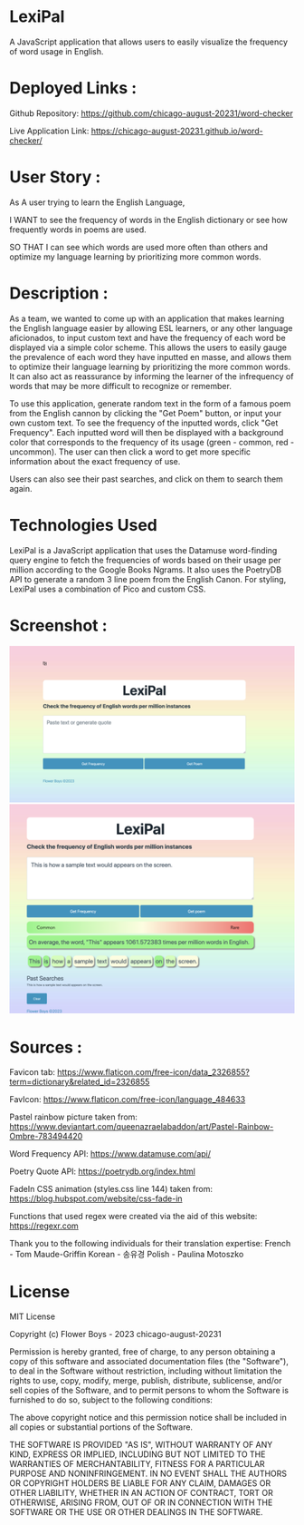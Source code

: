 # LexiPal

A JavaScript application that allows users to easily visualize the frequency of word usage in English.

# Deployed Links :

Github Repository: https://github.com/chicago-august-20231/word-checker

Live Application Link: https://chicago-august-20231.github.io/word-checker/

# User Story :

As A user trying to learn the English Language,

I WANT to see the frequency of words in the English dictionary or see how frequently words in poems are used.

SO THAT I can see which words are used more often than others and optimize my language learning by prioritizing more common words.

# Description :

As a team, we wanted to come up with an application that makes learning the English language easier by allowing ESL learners, or any other language aficionados, to input custom text and have the frequency of each word be displayed via a simple color scheme. This allows the users to easily gauge the prevalence of each word they have inputted en masse, and allows them to optimize their language learning by prioritizing the more common words. It can also act as reassurance by informing the learner of the infrequency of words that may be more difficult to recognize or remember.

To use this application, generate random text in the form of a famous poem from the English cannon by clicking the "Get Poem" button, or input your own custom text. To see the frequency of the inputted words, click "Get Frequency". Each inputted word will then be displayed with a background color that corresponds to the frequency of its usage (green - common, red - uncommon). The user can then click a word to get more specific information about the exact frequency of use.

Users can also see their past searches, and click on them to search them again.

# Technologies Used

LexiPal is a JavaScript application that uses the Datamuse word-finding query engine to fetch the frequencies of words based on their usage per million according to the Google Books Ngrams. It also uses the PoetryDB API to generate a random 3 line poem from the English Canon. For styling, LexiPal uses a combination of Pico and custom CSS.

# Screenshot :

![LexiPal Screen](./assets/icons/screenshot.png)
![LexiPal functionality](./assets/icons/screenshot2.png)

# Sources :

Favicon tab: https://www.flaticon.com/free-icon/data_2326855?term=dictionary&related_id=2326855

FavIcon: https://www.flaticon.com/free-icon/language_484633

Pastel rainbow picture taken from: https://www.deviantart.com/queenazraelabaddon/art/Pastel-Rainbow-Ombre-783494420

Word Frequency API: https://www.datamuse.com/api/

Poetry Quote API: https://poetrydb.org/index.html

FadeIn CSS animation (styles.css line 144) taken from: https://blog.hubspot.com/website/css-fade-in

Functions that used regex were created via the aid of this website: https://regexr.com

Thank you to the following individuals for their translation expertise:
French - Tom Maude-Griffin
Korean - 송유경
Polish - Paulina Motoszko

# License

MIT License

Copyright (c) Flower Boys - 2023 chicago-august-20231

Permission is hereby granted, free of charge, to any person obtaining a copy
of this software and associated documentation files (the "Software"), to deal
in the Software without restriction, including without limitation the rights
to use, copy, modify, merge, publish, distribute, sublicense, and/or sell
copies of the Software, and to permit persons to whom the Software is
furnished to do so, subject to the following conditions:

The above copyright notice and this permission notice shall be included in all
copies or substantial portions of the Software.

THE SOFTWARE IS PROVIDED "AS IS", WITHOUT WARRANTY OF ANY KIND, EXPRESS OR
IMPLIED, INCLUDING BUT NOT LIMITED TO THE WARRANTIES OF MERCHANTABILITY,
FITNESS FOR A PARTICULAR PURPOSE AND NONINFRINGEMENT. IN NO EVENT SHALL THE
AUTHORS OR COPYRIGHT HOLDERS BE LIABLE FOR ANY CLAIM, DAMAGES OR OTHER
LIABILITY, WHETHER IN AN ACTION OF CONTRACT, TORT OR OTHERWISE, ARISING FROM,
OUT OF OR IN CONNECTION WITH THE SOFTWARE OR THE USE OR OTHER DEALINGS IN THE
SOFTWARE.
